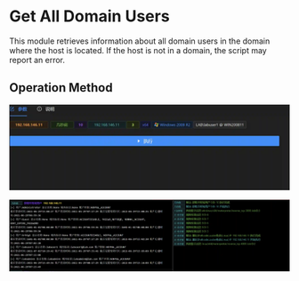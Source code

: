 # Get All Domain Users

This module retrieves information about all domain users in the domain where the host is located. If the host is not in a domain, the script may report an error.

## Operation Method

![](img\Discovery_AccountDiscovery_GetNetDomainUser\1.webp)

![](img\Discovery_AccountDiscovery_GetNetDomainUser\2.webp)